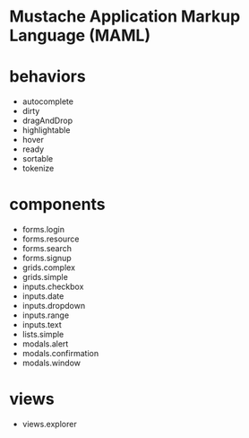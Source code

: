 <h1><strong>M</strong>ustache <strong>A</strong>pplication <strong>M</strong>arkup <strong>L</strong>anguage (MAML)</h1><h1>behaviors</h1><ul><li>autocomplete</li><li>dirty</li><li>dragAndDrop</li><li>highlightable</li><li>hover</li><li>ready</li><li>sortable</li><li>tokenize</li></ul><h1>components</h1><ul><li>forms.login</li><li>forms.resource</li><li>forms.search</li><li>forms.signup</li><li>grids.complex</li><li>grids.simple</li><li>inputs.checkbox</li><li>inputs.date</li><li>inputs.dropdown</li><li>inputs.range</li><li>inputs.text</li><li>lists.simple</li><li>modals.alert</li><li>modals.confirmation</li><li>modals.window</li></ul><h1>views</h1><ul><li>views.explorer</li></ul>